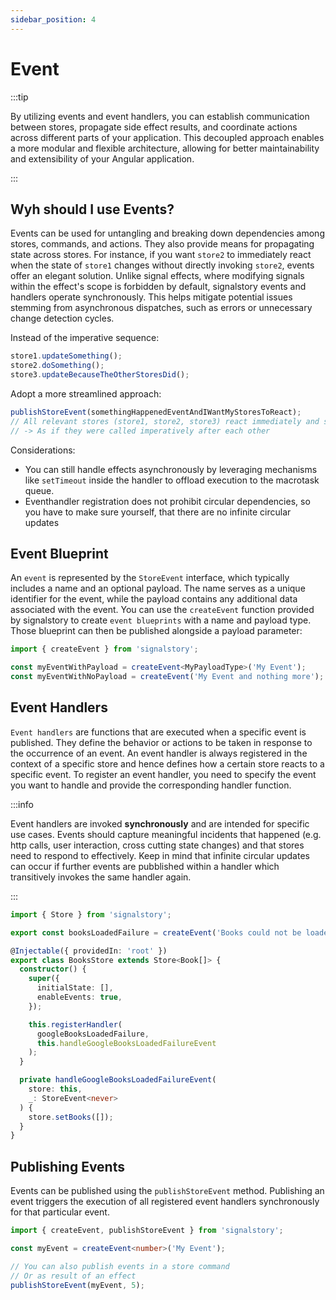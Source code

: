 ```yaml
---
sidebar_position: 4
---
```


# Event

:::tip

By utilizing events and event handlers, you can establish communication between stores, propagate side effect results, and coordinate actions across different parts of your application. This decoupled approach enables a more modular and flexible architecture, allowing for better maintainability and extensibility of your Angular application.

:::

## Wyh should I use Events?

Events can be used for untangling and breaking down dependencies among stores, commands, and actions. They also provide means for propagating state across stores. For instance, if you want `store2` to immediately react when the state of `store1` changes without directly invoking `store2`, events offer an elegant solution. Unlike signal effects, where modifying signals within the effect's scope is forbidden by default, signalstory events and handlers operate synchronously. This helps mitigate potential issues stemming from asynchronous dispatches, such as errors or unnecessary change detection cycles.

Instead of the imperative sequence:

```typescript
store1.updateSomething();
store2.doSomething();
store3.updateBecauseTheOtherStoresDid();
```

Adopt a more streamlined approach:

```typescript
publishStoreEvent(somethingHappenedEventAndIWantMyStoresToReact);
// All relevant stores (store1, store2, store3) react immediately and synchronously
// -> As if they were called imperatively after each other
```

Considerations:

- You can still handle effects asynchronously by leveraging mechanisms like `setTimeout` inside the handler to offload execution to the macrotask queue.
- Eventhandler registration does not prohibit circular dependencies, so you have to make sure yourself, that there are no infinite circular updates

## Event Blueprint

An `event` is represented by the `StoreEvent` interface, which typically includes a name and an optional payload. The name serves as a unique identifier for the event, while the payload contains any additional data associated with the event. You can use the `createEvent` function provided by signalstory to create `event blueprints` with a name and payload type. Those blueprint can then be published alongside a payload parameter:

```typescript
import { createEvent } from 'signalstory';

const myEventWithPayload = createEvent<MyPayloadType>('My Event');
const myEventWithNoPayload = createEvent('My Event and nothing more');
```

## Event Handlers

`Event handlers` are functions that are executed when a specific event is published. They define the behavior or actions to be taken in response to the occurrence of an event. An event handler is always registered in the context of a specific store and hence defines how a certain store reacts to a specific event.
To register an event handler, you need to specify the event you want to handle and provide the corresponding handler function.

:::info

Event handlers are invoked **synchronously** and are intended for specific use cases. Events should capture meaningful incidents that happened (e.g. http calls, user interaction, cross cutting state changes) and that stores need to respond to effectively. Keep in mind that infinite circular updates can occur if further events are pubblished within a handler which transitively invokes the same handler again.

:::

```typescript
import { Store } from 'signalstory';

export const booksLoadedFailure = createEvent('Books could not be loaded');

@Injectable({ providedIn: 'root' })
export class BooksStore extends Store<Book[]> {
  constructor() {
    super({
      initialState: [],
      enableEvents: true,
    });

    this.registerHandler(
      googleBooksLoadedFailure,
      this.handleGoogleBooksLoadedFailureEvent
    );
  }

  private handleGoogleBooksLoadedFailureEvent(
    store: this,
    _: StoreEvent<never>
  ) {
    store.setBooks([]);
  }
}
```

## Publishing Events

Events can be published using the `publishStoreEvent` method. Publishing an event triggers the execution of all registered event handlers synchronously for that particular event.

```typescript
import { createEvent, publishStoreEvent } from 'signalstory';

const myEvent = createEvent<number>('My Event');

// You can also publish events in a store command
// Or as result of an effect
publishStoreEvent(myEvent, 5);
```
